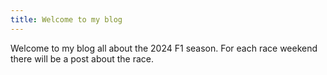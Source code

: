 ```yaml
---
title: Welcome to my blog
---
```


Welcome to my blog all about the 2024 F1 season. For each race weekend there will be a post about the race.
